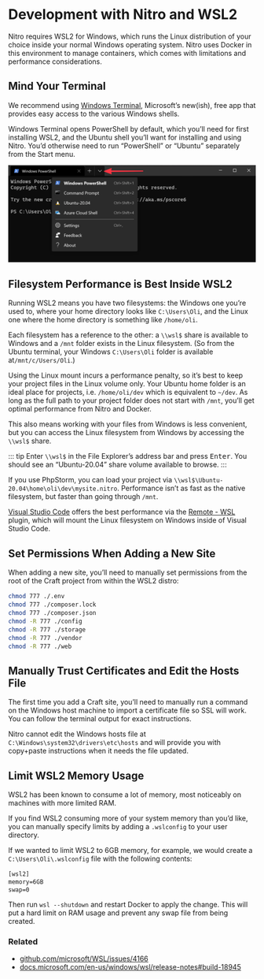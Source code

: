 # Development with Nitro and WSL2

Nitro requires WSL2 for Windows, which runs the Linux distribution of your choice inside your normal Windows operating system. Nitro uses Docker in this environment to manage containers, which comes with limitations and performance considerations.

## Mind Your Terminal

We recommend using [Windows Terminal](https://www.microsoft.com/en-us/p/windows-terminal/9n0dx20hk701), Microsoft’s new(ish), free app that provides easy access to the various Windows shells.

Windows Terminal opens PowerShell by default, which you’ll need for first installing WSL2, and the Ubuntu shell you’ll want for installing and using Nitro. You’d otherwise need to run “PowerShell” or “Ubuntu” separately from the Start menu.

![Dropdown menu for convenient shell selection in Windows Terminal](./images/windows-terminal-shell-selection.png)

## Filesystem Performance is Best Inside WSL2

Running WSL2 means you have two filesystems: the Windows one you’re used to, where your home directory looks like `C:\Users\Oli`, and the Linux one where the home directory is something like `/home/oli`.

Each filesystem has a reference to the other: a `\\wsl$` share is available to Windows and a `/mnt` folder exists in the Linux filesystem. (So from the Ubuntu terminal, your Windows `C:\Users\Oli` folder is available at`/mnt/c/Users/Oli`.)

Using the Linux mount incurs a performance penalty, so it’s best to keep your project files in the Linux volume only. Your Ubuntu home folder is an ideal place for projects, i.e. `/home/oli/dev` which is equivalent to `~/dev`. As long as the full path to your project folder does not start with `/mnt`, you’ll get optimal performance from Nitro and Docker.

This also means working with your files from Windows is less convenient, but you can access the Linux filesystem from Windows by accessing the `\\wsl$` share.

::: tip
Enter `\\wsl$` in the File Explorer’s address bar and press <kbd>Enter</kbd>. You should see an “Ubuntu-20.04” share volume available to browse.
:::

If you use PhpStorm, you can load your project via `\\wsl$\Ubuntu-20.04\home\oli\dev\mysite.nitro`. Performance isn’t as fast as the native filesystem, but faster than going through `/mnt`.

[Visual Studio Code](https://code.visualstudio.com/) offers the best performance via the [Remote - WSL](https://code.visualstudio.com/docs/remote/wsl) plugin, which will mount the Linux filesystem on Windows inside of Visual Studio Code.

## Set Permissions When Adding a New Site

When adding a new site, you’ll need to manually set permissions from the root of the Craft project from within the WSL2 distro:

```sh
chmod 777 ./.env
chmod 777 ./composer.lock
chmod 777 ./composer.json
chmod -R 777 ./config
chmod -R 777 ./storage
chmod -R 777 ./vendor
chmod -R 777 ./web
```

## Manually Trust Certificates and Edit the Hosts File

The first time you add a Craft site, you’ll need to manually run a command on the Windows host machine to import a certificate file so SSL will work. You can follow the terminal output for exact instructions.

Nitro cannot edit the Windows hosts file at `C:\Windows\system32\drivers\etc\hosts` and will provide you with copy+paste instructions when it needs the file updated.

## Limit WSL2 Memory Usage

WSL2 has been known to consume a lot of memory, most noticeably on machines with more limited RAM.

If you find WSL2 consuming more of your system memory than you’d like, you can manually specify limits by adding a `.wslconfig` to your user directory.

If we wanted to limit WSL2 to 6GB memory, for example, we would create a `C:\Users\Oli\.wslconfig` file with the following contents:

```
[wsl2]
memory=6GB
swap=0
```

Then run `wsl --shutdown` and restart Docker to apply the change. This will put a hard limit on RAM usage and prevent any swap file from being created.

### Related

- [github.com/microsoft/WSL/issues/4166](https://github.com/microsoft/WSL/issues/4166)
- [docs.microsoft.com/en-us/windows/wsl/release-notes#build-18945](https://docs.microsoft.com/en-us/windows/wsl/release-notes#build-18945)
